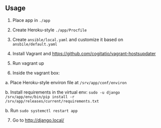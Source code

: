 
## Usage

1. Place app in `./app`

2. Create Heroku-style `./app/Procfile`

3. Create `ansible/local.yaml` and customize it based on `ansbile/default.yaml`

4. Install Vagrant and https://github.com/cogitatio/vagrant-hostsupdater

5. Run vagrant up

6. Inside the vagrant box:

a. Place Heroku-style environ file at `/srv/app/conf/environ`

b. Install requirements in the virtual env: `sudo -u django /srv/app/env/bin/pip install -r /srv/app/releases/current/requirements.txt`

b. Run `sudo systemctl restart app`

7. Go to http://django.local/
